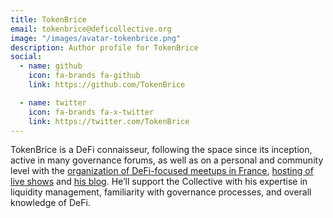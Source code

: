 ```yaml
---
title: TokenBrice
email: tokenbrice@deficollective.org
image: "/images/avatar-tokenbrice.png"
description: Author profile for TokenBrice
social:
  - name: github
    icon: fa-brands fa-github
    link: https://github.com/TokenBrice

  - name: twitter
    icon: fa-brands fa-x-twitter
    link: https://twitter.com/TokenBrice
---
```


TokenBrice is a DeFi connaisseur, following the space since its inception, active in many governance forums, as well as on a personal and community level with the [organization of DeFi-focused meetups in France](https://twitter.com/defi_fr), [hosting of live shows](https://www.youtube.com/c/defifrance) and [his blog](https://tokenbrice.xyz/). He’ll support the Collective with his expertise in liquidity management, familiarity with governance processes, and overall knowledge of DeFi.
